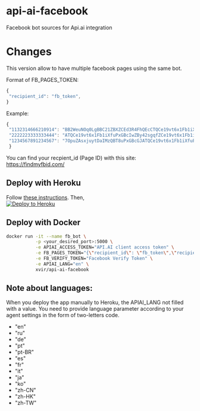 # api-ai-facebook
Facebook bot sources for Api.ai integration

# Changes
This version allow to have multiple facebook pages using the same bot.

Format of FB_PAGES_TOKEN:
```javascript
{
 "recipient_id": "fb_token",
}
```

Example:

```javascript
{
 "1132314666210914": "BB2WeuNOq0LgBBC21ZBXZCEd3R4FhQEcCTQCe19vt6x1Fb1iXfuPxGBcIwZBy42sgqfZBnZARGMOXoJNxEDWZCjjuQWnJ1eSIDAsrRNWDf0aa4495VNkarbI3k4pZBE26zwlcxSHUAQ6tzCFdtM17OpuZAsxjuytDaIMzQBT8weQB4wZDAD",
 "2222223333333444": "ATQCe19vt6x1Fb1iXfuPxGBcIwZBy42sgqfZCe19vt6x1Fb1iXfuPxGBcIwZBy42sgqfZBnZARGMOXoJNxEDWZCjjuQWnJ1eSIDAsrRNWDf0aa4495VNkarbI3k4pZBE26zwlcxSHUAQ6tzCFdtM17OpuZAsxjuytDaIMzQBT8uPxGBcGJD",
 "1234567891234567": "7OpuZAsxjuytDaIMzQBT8uPxGBcGJATQCe19vt6x1Fb1iXfuPxGBccIwZBy42sgqfZBnZARGMOXoJNxEDWZCjjuQWnJ1eSIDAsrRNWDf0aa4495VNkarbI3kIwZBy42sgqfZCe19vt6x1Fb1iXfuPxGB4pZBE26zwlcxSHUAQ6tzCFdtM1D"
 }
```

You can find your recpient_id (Page ID) with this site: https://findmyfbid.com/


## Deploy with Heroku
Follow [these instructions](https://docs.api.ai/docs/facebook-integration#hosting-fb-messenger-bot-with-heroku).
Then,  
[![Deploy to Heroku](https://www.herokucdn.com/deploy/button.svg)](https://heroku.com/deploy)

## Deploy with Docker

```bash
docker run -it --name fb_bot \
           -p <your_desired_port>:5000 \
           -e APIAI_ACCESS_TOKEN="API.AI client access token" \
           -e FB_PAGES_TOKEN="{\"recipient_id\": \"fb_token\",\"recipient_id2\": \"fb_token2\"}" \
           -e FB_VERIFY_TOKEN="Facebook Verify Token" \
           -e APIAI_LANG="en" \
           xvir/api-ai-facebook
```

## Note about languages:
When you deploy the app manually to Heroku, the APIAI_LANG not filled with a value.
You need to provide language parameter according to your agent settings in the form of two-letters code.
 
 * "en"
 * "ru"
 * "de"
 * "pt"
 * "pt-BR"
 * "es"
 * "fr"
 * "it"
 * "ja"
 * "ko"
 * "zh-CN"
 * "zh-HK"
 * "zh-TW"
